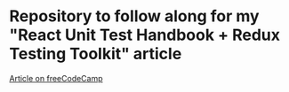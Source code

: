 # Repository to follow along for my "React Unit Test Handbook + Redux Testing Toolkit" article

[Article on freeCodeCamp](https://www.freecodecamp.org/news/how-to-write-unit-tests-in-react-redux/)
